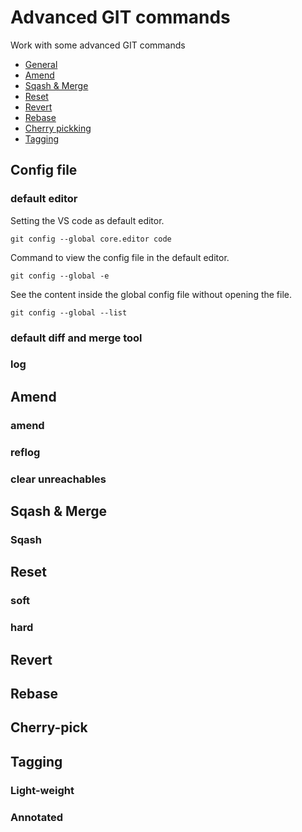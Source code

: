 # Advanced GIT commands

Work with some advanced GIT commands

- [General](#config)
- [Amend](#amend)
- [Sqash & Merge](#sqash-merge)
- [Reset](#reset)
- [Revert](#revert)
- [Rebase](#rebase)
- [Cherry pickking](#cherry-pick)
- [Tagging](#tag)

## Config file<span id="config"></span>

### default editor

Setting the VS code as default editor.

    git config --global core.editor code

Command to view the config file in the default editor.

    git config --global -e

See the content inside the global config file without opening the file.

    git config --global --list

### default diff and merge tool

### log

## Amend<span id="amend"></span>

### amend

### reflog

### clear unreachables

## Sqash & Merge <span id="sqash-merge"></span>

### Sqash

## Reset <span id="reset"></span>

### soft

### hard

## Revert <span id="revert"></span>

## Rebase <span id="rebase"></span>

## Cherry-pick <span id="cherry-pick"></span>

## Tagging <span id="tag"></span>

### Light-weight

### Annotated
